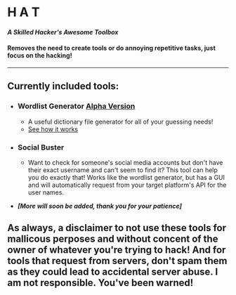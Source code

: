 # H A T
#### *A Skilled **Hacker's Awesome Toolbox***
#### Removes the need to create tools or do annoying repetitive tasks, just focus on the hacking!
________
## **Currently included tools:**

* ### Wordlist Generator [Alpha Version](/DictionaryGen)
  * A useful dictionary file generator for all of your guessing needs!
  * [See how it works](/DictionaryGen/Algorithm.md)

* ### Social Buster
  * Want to check for someone's social media accounts but don't have their exact username and can't seem to find it? This tool can help you do exactly that! Works like the wordlist generator, but has a GUI and will automatically request from your target platform's API for the user names.
  
* ***[More will soon be added, thank you for your patience]***

## **As always, a disclaimer to not use these tools for mallicous perposes and without concent of the owner of whatever you're trying to hack! And for tools that request from servers, don't spam them as they could lead to accidental server abuse. I am not responsible. You've been warned!**
